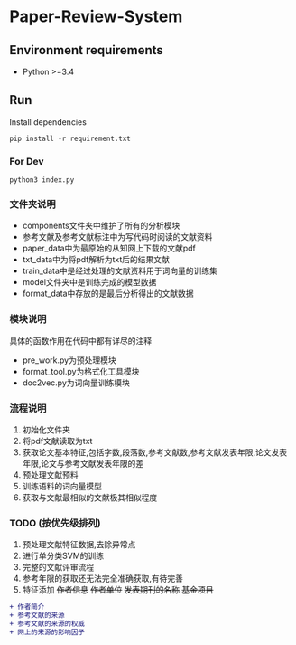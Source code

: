 # Paper-Review-System

## Environment requirements
- Python >=3.4

## Run

Install dependencies

```
pip install -r requirement.txt
```

### For Dev
```
python3 index.py
```

### 文件夹说明
* components文件夹中维护了所有的分析模块
* 参考文献及参考文献标注中为写代码时阅读的文献资料
* paper_data中为最原始的从知网上下载的文献pdf
* txt_data中为将pdf解析为txt后的结果文献
* train_data中是经过处理的文献资料用于词向量的训练集
* model文件夹中是训练完成的模型数据
* format_data中存放的是最后分析得出的文献数据


### 模块说明

具体的函数作用在代码中都有详尽的注释

* pre_work.py为预处理模块
* format_tool.py为格式化工具模块
* doc2vec.py为词向量训练模块

### 流程说明
1. 初始化文件夹
2. 将pdf文献读取为txt
3. 获取论文基本特征,包括字数,段落数,参考文献数,参考文献发表年限,论文发表年限,论文与参考文献发表年限的差
4. 预处理文献预料
5. 训练语料的词向量模型
6. 获取与文献最相似的文献极其相似程度

### TODO (按优先级排列)
1. 预处理文献特征数据,去除异常点
2. 进行单分类SVM的训练
3. 完整的文献评审流程
4. 参考年限的获取还无法完全准确获取,有待完善
5. 特征添加
~~作者信息~~
~~作者单位~~
~~发表期刊的名称~~
~~基金项目~~
```diff
+ 作者简介
+ 参考文献的来源
+ 参考文献的来源的权威
+ 网上的来源的影响因子
```